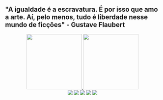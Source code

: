 ## "A igualdade é a escravatura. É por isso que amo a arte. Aí, pelo menos, tudo é liberdade nesse mundo de ficções" - Gustave Flaubert
  <div align="center">
    <a href="https://github.com/Gabriel0018">
    <img height="180em" src="https://github-readme-stats.vercel.app/api?username=Gabriel0018&show_icons=true&theme=dracula&include_all_commits=true&count_private=true">
    <img height="180em" src="https://github-readme-stats.vercel.app/api/top-langs/?username=Gabriel0018&layout=compact&langs_count=7&theme=dracula">


    
  <div> 
  <a href="https://www.linkedin.com/in/gabriel-madureira-5209a01b7/" target="_blank"><img src="https://img.shields.io/badge/LinkedIn-0077B5?style=for-the-badge&logo=linkedin&logoColor=white" target="_blank"></a>
  <a href="https://www.facebook.com/profile.php?id=100011463878716" target="_blank"><img src="https://img.shields.io/badge/Facebook-1877F2?style=for-the-badge&logo=facebook&logoColor=white" target="_blank"></a>
  <a href="mailto:gabrielmadureira9@gmail.com" target="_blank"><img src="https://img.shields.io/badge/Gmail-D14836?style=for-the-badge&logo=gmail&logoColor=white" target="_blank"></a>
  <a href="https://www.instagram.com/gabrielmadureira9/" target="_blank"><img src="https://img.shields.io/badge/Instagram-E4405F?style=for-the-badge&logo=instagram&logoColor=white" target="_blank"></a>
  <a href="https://discord.gg/PkSAGF2X" target ="_blank"><img src="https://img.shields.io/badge/Discord-7289DA?style=for-the-badge&logo=discord&logoColor=white" target ="_blank"></a>
  
